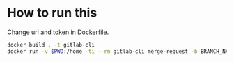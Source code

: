 # How to run this

Change url and token in Dockerfile.

```bash
docker build . -t gitlab-cli
docker run -v $PWD:/home -ti --rm gitlab-cli merge-request -b BRANCH_NAME -t SOME_TAG -v -a USERNAME -m MR_TITLE
```
